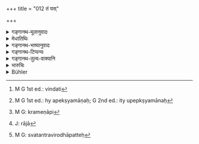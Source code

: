 +++
title = "012 तं यस्"

+++

<details><summary>गङ्गानथ-मूलानुवादः</summary>

He, who, through folly, is hostile towards him, doubtlessly perishes; because the King makes up his mind for his quick destruction.—(12).
</details>

<details><summary>मेधातिथिः</summary>

प्रत्यवायाद् यथा नश्यति[^१०] जनो नैवम् अभिप्रेतार्थलोभेन, अतः पुनः पुनर् आह । **तं** राजानं **यो द्वेष्टि,** प्रातिकूल्येन वर्तते तस्मिन्, **स त्व् असंशयं नश्यति** । **तस्य ह्य् आशु विनाशय** । अन्यः कश्चिद् अपराधं क्षमते अशक्यराजनिवेदनेन । तत्र व्यवहारभागस्य धनपरिक्षयो भवति, भूतो ऽप्य् अर्थः साक्षिणां चित्तवैचित्र्याद् अन्यथात्वम् आयाति — इत्य् अपेक्षमाणः[^११] कश्चित् क्षमेतापि[^१२] । राज्ञा[^१३] तद्विनाशार्थम् अपराधेन मनसि स्थितेन भाध्यत एवासौ । शक्तिमत्वाद् राज्ञः प्रयतमानस्य स्वतन्त्रविरोधो जायते[^१४] ॥ ७.१२ ॥


[^१४]:
     M G: svatantravirodhāpatteḥ


[^१३]:
     J: rājā


[^१२]:
     M G: krameṇāpi


[^११]:
     M G 1st ed.: hy apekṣyamāṇaḥ; G 2nd ed.: ity upepkṣyamānaḥ


[^१०]:
     M G 1st ed.: vindati
</details>

<details><summary>गङ्गानथ-भाष्यानुवादः</summary>

The King shall be kept pleased, not so such with a view to obtaining desirable things from him, as for saving oneself from trouble; this is what is reiterated by the text.

He who is hostile to the King,—*i.e*., acts against him—‘*he doubtlessly perishes*’; ‘*because, for his quick destruction*.’ *etc*.—Other men may forgive a fault, on account of the difficulties involved in complaining of it to the King; which involves expenditure of money, where difficulties crop up again and again by reason of the freaks of witnesses and so forth; but in the case of the King himself, there is no such difficulty; and when once he makes up his mind to destroy a man, the man is surely ruined; the King being all-powerful; and further, if he were to appear like making special efforts for chastising such a man, this (show of weakness) would militate against his puissance (?).—(12).
</details>

<details><summary>गङ्गानथ-टिप्पन्यः</summary>

This verse is quoted in *Parāśaramādhava* (Ācāra, p. 392);—and in
*Vīramitrodaya* (Rājanīti, p. 23), which adds the following
notes:—‘*Tam*’ stands for the *king*,—‘*dveṣṭi*’ means ‘disobeys him’,—‘*Sa vinaśyati*’, ‘he becomes subjected by the king to death’.
</details>

<details><summary>गङ्गानथ-तुल्य-वाक्यानि</summary>

**(verses 7.3-13)  
**

See Comparative notes for [Verse 7.3](http://www.wisdomlib.org/hinduism/book/manusmriti-with-the-commentary-of-medhatithi/d/doc200663.html#comparative-notes "English translation of verse").
</details>

<details><summary>भारुचिः</summary>

अनयस् तु द्विष्यमाणः कदाचिद् धर्मापेक्षयाशक्त्या वा सहेत, राज्ञः पुनः सहमानस्य स्वतन्त्रविरोदो यतो ऽशक्तश् चासौ निग्रहणं कर्तुम् इति । अतः सदानुवर्तितव्यो निरुपधैस् सद्भिः ॥ ७.१२ ॥
</details>

<details><summary>Bühler</summary>

012	The (man), who in his exceeding folly hates him, will doubtlessly perish; for the king quickly makes up his mind to destroy such (a man).
</details>
